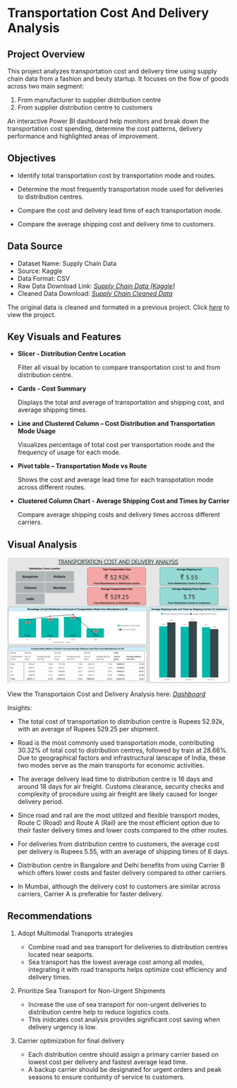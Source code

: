 # Transportation Cost And Delivery Analysis

## Project Overview
This project analyzes transportation cost and delivery time using supply chain data from a fashion and beuty startup. It focuses on the flow of goods across two main segment:

1. From manufacturer to supplier distribution centre
2. From supplier distribution centre to customers

An interactive Power BI dashboard help monitors and break down the transportation cost spending, determine the cost patterns, delivery performance and highlighted areas of improvement.

## Objectives

- Identify total transportation cost by transportation mode and routes.

- Determine the most frequently transportation mode used for deliveries to distribution centres.

- Compare the cost and delivery lead time of each transportation mode.

- Compare the average shipping cost and delivery time to customers.

## Data Source
 
 - Dataset Name: Supply Chain Data
- Source: Kaggle
- Data Format: CSV
- Raw Data Download Link: [*Supply Chain Data (Kaggle)*](https://www.kaggle.com/datasets/harshsingh2209/supply-chain-analysis/data) 
- Cleaned Data Download: [*Supply Chain Cleaned Data*](https://github.com/azerinnan/Transportation_cost_and_delivery_analysis/blob/main/supplychain_cleaned_data.csv)

The original data is cleaned and formated in a previous project.
Click [*here*](https://github.com/azerinnan/EDA_supplychain) to view the project.






## Key Visuals and Features
- **Slicer - Distribution Centre Location**

	Filter all visual by location to compare transportation cost to and from distribution centre.

- **Cards - Cost Summary**
	
	Displays the total and average of transportation and shipping cost, and average shipping times.

- **Line and Clustered Column  – Cost Distribution and Transportation Mode Usage**

	Visualizes percentage of total cost per transportation mode and the frequency of usage for each mode.

- **Pivot table – Transportation Mode vs Route**
	
	Shows the cost and average lead time for each transpotation mode across different routes.

- **Clustered Column Chart - Average Shipping Cost and Times by Carrier**

	Compare average shipping costs and delivery times accross different carriers.


## Visual Analysis

![Transportation Cost and Delivery Analysis Dashboard](1_cost_delivery_dashboard.png)

View the Transportaion Cost and Delivery Analysis here: [*Dashboard*](https://github.com/azerinnan/Transportation_cost_and_delivery_analysis/blob/main/transportation_cost_and_delivery_analysis.pbix)

Insights: 

- The total cost of transportation to distribution centre is Rupees 52.92k, with an average of Rupees 529.25 per shipment.

- Road is the most commonly used transportation mode, contributing 30.32% of total cost to distribution centres, followed by train at 28.66%. Due to geographical factors and infrastructural lanscape of India, these two modes serve as the main transports for economic activities.

- The average delivery lead time to distribution centre is 16 days and around 18 days for air freight. Customs clearance, security checks and complexity of procedure using air freight are likely caused for longer delivery period.

- Since road and rail are the most utilized and flexible transport modes, Route C (Road) and Route A (Rail) are the most efficient option due to their faster delivery times and lower costs compared to the other routes.

- For deliveries from distribution centre to customers, the average cost per delivery is Rupees 5.55, with an average of shipping times of 6 days. 

- Distribution centre in Bangalore and Delhi benefits from using Carrier B which offers lower costs and faster delivery compared to other carriers.

- In Mumbai, although the delivery cost to customers are similar across carriers, Carrier A is preferable for faster delivery.


## Recommendations

1. Adopt Multimodal Transports strategies
 
	- Combine road and sea transport for deliveries to distribution centres located near seaports.
	- Sea transport has the lowest average cost among all modes, integrating it with road transports helps optimize cost efficiency and delivery times.

2. Prioritize Sea Transport for Non-Urgent Shipments
	- Increase the use of sea transport for non-urgent deliveries to distribution centre help to reduce logistics costs.
	- This inidcates cost analysis provides significant cost saving when delivery urgency is low.

3. Carrier optimization for final delivery

	- Each distribution centre should assign a primary carrier based on lowest cost per delivery and fastest average lead time.
	- A backup carrier should be designated for urgent orders and peak seasons to ensure contuinity of service to customers.

